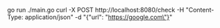 go run ./main.go
curl -X POST http://localhost:8080/check -H "Content-Type: application/json" -d "{\"url\": \"https://google.com\"}"
